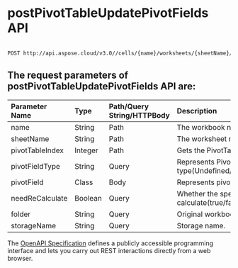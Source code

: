 # **postPivotTableUpdatePivotFields API**

 

```bash

POST http://api.aspose.cloud/v3.0//cells/{name}/worksheets/{sheetName}/pivottables/{pivotTableIndex}/PivotFields

```

## The request parameters of **postPivotTableUpdatePivotFields** API are: 

| Parameter Name | Type | Path/Query String/HTTPBody | Description | 
| :- | :- | :- |:- | 
|name|String|Path|The workbook name.|
|sheetName|String|Path|The worksheet name.|
|pivotTableIndex|Integer|Path|Gets the PivotTable report by index.|
|pivotFieldType|String|Query|Represents PivotTable field type(Undefined/Row/Column/Page/Data).|
|pivotField|Class|Body|Represents pivot field.|
|needReCalculate|Boolean|Query|Whether the specific pivot table calculate(true/false).|
|folder|String|Query|Original workbook folder.|
|storageName|String|Query|Storage name.|


The [OpenAPI Specification](https://reference.aspose.cloud/cells/#/PivotTablesController/PostPivotTableUpdatePivotFields) defines a publicly accessible programming interface and lets you carry out REST interactions directly from a web browser.
